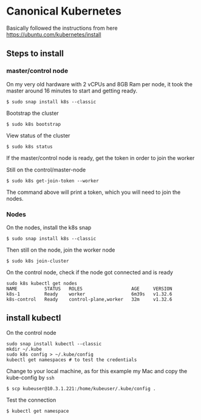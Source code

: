 # Canonical Kubernetes 

Basically followed the instructions from here https://ubuntu.com/kubernetes/install

## Steps to install 

### master/control node

On my very old hardware with 2 vCPUs and 8GB Ram per node, it took the master
around 16 minutes to start and getting ready.
 
    $ sudo snap install k8s --classic

Bootstrap the cluster

    $ sudo k8s bootstrap

View status of the cluster

    $ sudo k8s status

If the master/control node is ready,
get the token in order to join the worker

Still on the control/master-node

    $ sudo k8s get-join-token --worker

The command above will print a token, which you will need to join the nodes.

### Nodes

On the nodes, install the k8s snap

    $ sudo snap install k8s --classic

Then still on the node, join the worker node

    $ sudo k8s join-cluster

On the control node, check if the node got connected and is ready

```
sudo k8s kubectl get nodes
NAME          STATUS   ROLES                  AGE     VERSION
k8s-1         Ready    worker                 6m39s   v1.32.6
k8s-control   Ready    control-plane,worker   32m     v1.32.6
```

## install kubectl

On the control node

```
sudo snap install kubectl --classic
mkdir ~/.kube
sudo k8s config > ~/.kube/config
kubectl get namespaces # to test the credentials
```

Change to your local machine, as for this example my Mac and copy the kube-config
by `ssh`

    $ scp kubeuser@10.3.1.221:/home/kubeuser/.kube/config .

Test the connection

    $ kubectl get namespace



